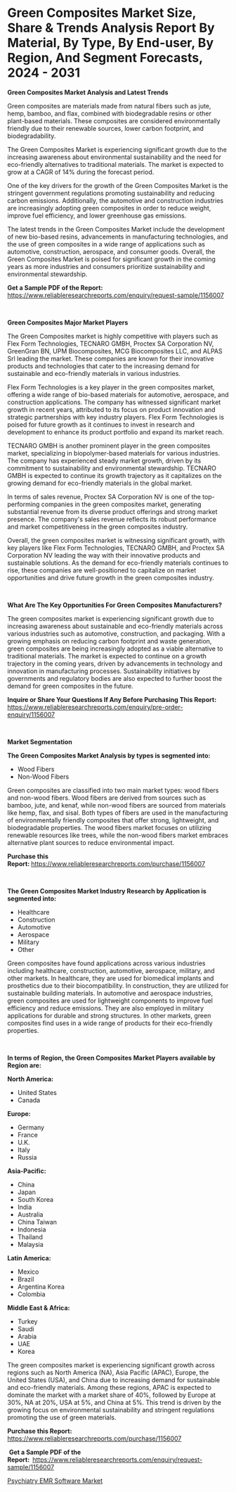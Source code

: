 <p><h1>Green Composites Market Size, Share & Trends Analysis Report By Material, By Type, By End-user, By Region, And Segment Forecasts, 2024 - 2031</h1></p><p><strong>Green Composites Market Analysis and Latest Trends</strong></p>
<p><p>Green composites are materials made from natural fibers such as jute, hemp, bamboo, and flax, combined with biodegradable resins or other plant-based materials. These composites are considered environmentally friendly due to their renewable sources, lower carbon footprint, and biodegradability.</p><p>The Green Composites Market is experiencing significant growth due to the increasing awareness about environmental sustainability and the need for eco-friendly alternatives to traditional materials. The market is expected to grow at a CAGR of 14% during the forecast period.</p><p>One of the key drivers for the growth of the Green Composites Market is the stringent government regulations promoting sustainability and reducing carbon emissions. Additionally, the automotive and construction industries are increasingly adopting green composites in order to reduce weight, improve fuel efficiency, and lower greenhouse gas emissions.</p><p>The latest trends in the Green Composites Market include the development of new bio-based resins, advancements in manufacturing technologies, and the use of green composites in a wide range of applications such as automotive, construction, aerospace, and consumer goods. Overall, the Green Composites Market is poised for significant growth in the coming years as more industries and consumers prioritize sustainability and environmental stewardship.</p></p>
<p><strong>Get a Sample PDF of the Report:&nbsp;</strong> <a href="https://www.reliableresearchreports.com/enquiry/request-sample/1156007">https://www.reliableresearchreports.com/enquiry/request-sample/1156007</a></p>
<p>&nbsp;</p>
<p><strong>Green Composites Major Market Players</strong></p>
<p><p>The Green Composites market is highly competitive with players such as Flex Form Technologies, TECNARO GMBH, Proctex SA Corporation NV, GreenGran BN, UPM Biocomposites, MCG Biocomposites LLC, and ALPAS Srl leading the market. These companies are known for their innovative products and technologies that cater to the increasing demand for sustainable and eco-friendly materials in various industries.</p><p>Flex Form Technologies is a key player in the green composites market, offering a wide range of bio-based materials for automotive, aerospace, and construction applications. The company has witnessed significant market growth in recent years, attributed to its focus on product innovation and strategic partnerships with key industry players. Flex Form Technologies is poised for future growth as it continues to invest in research and development to enhance its product portfolio and expand its market reach.</p><p>TECNARO GMBH is another prominent player in the green composites market, specializing in biopolymer-based materials for various industries. The company has experienced steady market growth, driven by its commitment to sustainability and environmental stewardship. TECNARO GMBH is expected to continue its growth trajectory as it capitalizes on the growing demand for eco-friendly materials in the global market.</p><p>In terms of sales revenue, Proctex SA Corporation NV is one of the top-performing companies in the green composites market, generating substantial revenue from its diverse product offerings and strong market presence. The company's sales revenue reflects its robust performance and market competitiveness in the green composites industry.</p><p>Overall, the green composites market is witnessing significant growth, with key players like Flex Form Technologies, TECNARO GMBH, and Proctex SA Corporation NV leading the way with their innovative products and sustainable solutions. As the demand for eco-friendly materials continues to rise, these companies are well-positioned to capitalize on market opportunities and drive future growth in the green composites industry.</p></p>
<p>&nbsp;</p>
<p><strong>What Are The Key Opportunities For Green Composites Manufacturers?</strong></p>
<p><p>The green composites market is experiencing significant growth due to increasing awareness about sustainable and eco-friendly materials across various industries such as automotive, construction, and packaging. With a growing emphasis on reducing carbon footprint and waste generation, green composites are being increasingly adopted as a viable alternative to traditional materials. The market is expected to continue on a growth trajectory in the coming years, driven by advancements in technology and innovation in manufacturing processes. Sustainability initiatives by governments and regulatory bodies are also expected to further boost the demand for green composites in the future.</p></p>
<p><strong>Inquire or Share Your Questions If Any Before Purchasing This Report:</strong> <a href="https://www.reliableresearchreports.com/enquiry/pre-order-enquiry/1156007">https://www.reliableresearchreports.com/enquiry/pre-order-enquiry/1156007</a></p>
<p>&nbsp;</p>
<p><strong>Market Segmentation</strong></p>
<p><strong>The Green Composites Market Analysis by types is segmented into:</strong></p>
<p><ul><li>Wood Fibers</li><li>Non-Wood Fibers</li></ul></p>
<p><p>Green composites are classified into two main market types: wood fibers and non-wood fibers. Wood fibers are derived from sources such as bamboo, jute, and kenaf, while non-wood fibers are sourced from materials like hemp, flax, and sisal. Both types of fibers are used in the manufacturing of environmentally friendly composites that offer strong, lightweight, and biodegradable properties. The wood fibers market focuses on utilizing renewable resources like trees, while the non-wood fibers market embraces alternative plant sources to reduce environmental impact.</p></p>
<p><strong>Purchase this Report:&nbsp;</strong><a href="https://www.reliableresearchreports.com/purchase/1156007">https://www.reliableresearchreports.com/purchase/1156007</a></p>
<p>&nbsp;</p>
<p><strong>The Green Composites Market Industry Research by Application is segmented into:</strong></p>
<p><ul><li>Healthcare</li><li>Construction</li><li>Automotive</li><li>Aerospace</li><li>Military</li><li>Other</li></ul></p>
<p><p>Green composites have found applications across various industries including healthcare, construction, automotive, aerospace, military, and other markets. In healthcare, they are used for biomedical implants and prosthetics due to their biocompatibility. In construction, they are utilized for sustainable building materials. In automotive and aerospace industries, green composites are used for lightweight components to improve fuel efficiency and reduce emissions. They are also employed in military applications for durable and strong structures. In other markets, green composites find uses in a wide range of products for their eco-friendly properties.</p></p>
<p>&nbsp;</p>
<p><strong>In terms of Region, the Green Composites Market Players available by Region are:</strong></p>
<p>
    <p> <strong> North America: </strong>
        <ul>
            <li>United States</li>
            <li>Canada</li>
        </ul>
        </p> 
    <p> <strong> Europe: </strong>
        <ul>
            <li>Germany</li>
            <li>France</li>
            <li>U.K.</li>
            <li>Italy</li>
            <li>Russia</li>
        </ul>
        </p> 
    <p> <strong> Asia-Pacific: </strong>
        <ul>
            <li>China</li>
            <li>Japan</li>
            <li>South Korea</li>
            <li>India</li>
            <li>Australia</li>
            <li>China Taiwan</li>
            <li>Indonesia</li>
            <li>Thailand</li>
            <li>Malaysia</li>
        </ul>
        </p> 
    <p> <strong> Latin America: </strong>
        <ul>
            <li>Mexico</li>
            <li>Brazil</li>
            <li>Argentina Korea</li>
            <li>Colombia</li>
        </ul>
        </p> 
    <p> <strong> Middle East & Africa: </strong>
        <ul>
            <li>Turkey</li>
            <li>Saudi</li>
            <li>Arabia</li>
            <li>UAE</li>
            <li>Korea</li>
        </ul>
    </p>
    </p>
<p><p>The green composites market is experiencing significant growth across regions such as North America (NA), Asia Pacific (APAC), Europe, the United States (USA), and China due to increasing demand for sustainable and eco-friendly materials. Among these regions, APAC is expected to dominate the market with a market share of 40%, followed by Europe at 30%, NA at 20%, USA at 5%, and China at 5%. This trend is driven by the growing focus on environmental sustainability and stringent regulations promoting the use of green materials.</p></p>
<p><strong>Purchase this Report: </strong><a href="https://www.reliableresearchreports.com/purchase/1156007">https://www.reliableresearchreports.com/purchase/1156007</a></p>
<p>&nbsp;<strong>Get a Sample PDF of the Report:&nbsp;&nbsp;</strong><a href="https://www.reliableresearchreports.com/enquiry/request-sample/1156007">https://www.reliableresearchreports.com/enquiry/request-sample/1156007</a></p>
<p><strong></strong></p>
<p><p><a href="https://confirmed-shield-e13.notion.site/Psychiatry-EMR-Software-Market-Size-Focuses-on-Market-Dynamics-In-Depth-Analysis-and-Future-Project-5190e259f496478aab9c0d7f6962467a">Psychiatry EMR Software Market</a></p></p>